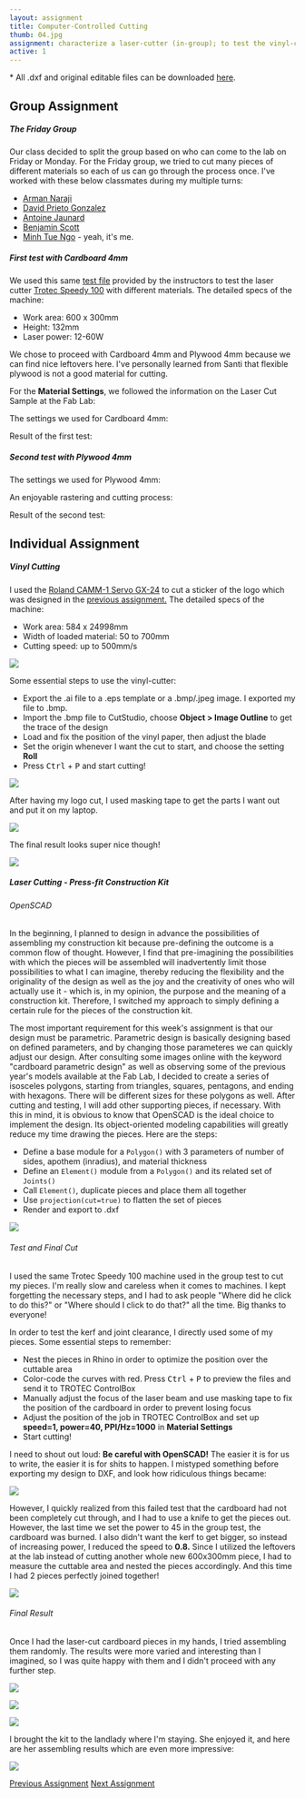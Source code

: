 ```yaml
---
layout: assignment
title: Computer-Controlled Cutting
thumb: 04.jpg
assignment: characterize a laser-cutter (in-group); to test the vinyl-cutter (individual); to design and to laser-cut a parametric construction kit (individual). 
active: 1
---
```

<p class="font-italic font-weight-bold">* All .dxf and original editable files can be downloaded <a href="https://gitlab.fabcloud.org/academany/fabacademy/2020/labs/barcelona/students/tue-ngo/tree/master/assets/img/cut">here</a>.</p>

<h2>Group Assignment</h2>
<h5>The Friday Group</h5>
<p>Our class decided to split the group based on who can come to the lab on Friday or Monday. For the Friday group, we tried to cut many pieces of different materials so each of us can go through the process once. I've worked with these below classmates during my multiple turns:</p>
<ul>
<li><a href="http://fabacademy.org/2020/labs/barcelona/students/arman-najari">Arman Naraji</a></li>
<li><a href="http://fabacademy.org/2020/labs/barcelona/students/david-prieto/">David Prieto Gonzalez</a></li>
<li><a href="http://fabacademy.org/2020/labs/barcelona/students/antoine-jaunard">Antoine Jaunard</a></li>
<li><a href="http://fabacademy.org/2020/labs/barcelona/students/benjamin-scott/">Benjamin Scott</a></li>
<li><a href="http://fabacademy.org/2020/labs/barcelona/students/tue-ngo/">Minh Tue Ngo</a> - yeah, it's me.</li>
</ul>
<p></p>
<h5>First test with Cardboard 4mm</h5>
<p>We used this same <a href="https://www.thingiverse.com/thing:728579">test file</a> provided by the instructors to test the laser cutter <a href="https://www.troteclaser.com/es/maquinas-laser/grabadora-laser-speedy/">Trotec Speedy 100</a> with different materials. The detailed specs of the machine:</p>
<ul>
<li>Work area: 600 x 300mm</li>
<li>Height: 132mm</li>
<li>Laser power: 12-60W</li>
</ul>
<p>We chose to proceed with Cardboard 4mm and Plywood 4mm because we can find nice leftovers here. I've personally learned from Santi that flexible plywood is not a good material for cutting.</p>
<p>For the <strong>Material Settings</strong>, we followed the information on the Laser Cut Sample at the Fab Lab:</p>
<p>The settings we used for Cardboard 4mm:</p>
<p>Result of the first test:</p>
<p></p>
<h5>Second test with Plywood 4mm</h5>
<p>The settings we used for Plywood 4mm:</p>
<p>An enjoyable rastering and cutting process:</p>
<p>Result of the second test:</p>
<p></p>

<h2>Individual Assignment</h2>
<h5>Vinyl Cutting</h5>
<p>I used the <a href="https://www.rolanddga.com/es/soporte/products/cutting/camm-1-gx-24-24-vinyl-cutter">Roland CAMM-1 Servo GX-24</a> to cut a sticker of the logo which was designed in the <a href="http://academany.fabcloud.io/fabacademy/2020/labs/barcelona/students/tue-ngo/assignments/week-02-computer-aided-design.html">previous assignment.</a> The detailed specs of the machine:</p>
<ul>
<li>Work area: 584 x 24998mm</li>
<li>Width of loaded material: 50 to 700mm</li>
<li>Cutting speed: up to 500mm/s</li>
</ul>
<img src="{{site.baseurl}}/assets/img/assignments/week-03/vinyl-0.jpg" class="img-fluid w-100"/>
<p>Some essential steps to use the vinyl-cutter:</p>
<ul>
<li>Export the .ai file to a .eps template or a .bmp/.jpeg image. I exported my file to .bmp.</li>
<li>Import the .bmp file to CutStudio, choose <strong>Object > Image Outline</strong> to get the trace of the design</li>
<li>Load and fix the position of the vinyl paper, then adjust the blade</li>
<li>Set the origin whenever I want the cut to start, and choose the setting <strong>Roll</strong></li>
<li>Press <kbd>Ctrl</kbd> + <kbd>P</kbd> and start cutting!</li>
</ul>
<img src="{{site.baseurl}}/assets/img/assignments/week-03/cutstudio.png" class="img-fluid w-100"/>
<p>After having my logo cut, I used masking tape to get the parts I want out and put it on my laptop.</p>
<img src="{{site.baseurl}}/assets/img/assignments/week-03/vinyl-1.jpg" class="img-fluid w-100"/>
<p>The final result looks super nice though!</p>
<img src="{{site.baseurl}}/assets/img/assignments/week-03/vinyl-3.jpg" class="img-fluid w-100"/>
<p></p>
<h5>Laser Cutting - Press-fit Construction Kit</h5>
<h6>OpenSCAD</h6>
<p>In the beginning, I planned to design in advance the possibilities of assembling my construction kit because pre-defining the outcome is a common flow of thought. However, I find that pre-imagining the possibilities with which the pieces will be assembled will inadvertently limit those possibilities to what I can imagine, thereby reducing the flexibility and the originality of the design as well as the joy and the creativity of ones who will actually use it - which is, in my opinion, the purpose and the meaning of a construction kit. Therefore, I switched my approach to simply defining a certain rule for the pieces of the construction kit.</p>
<p>The most important requirement for this week's assignment is that our design must be parametric. Parametric design is basically designing based on defined parameters, and by changing those parameteres we can quickly adjust our design. After consulting some images online with the keyword "cardboard parametric design" as well as observing some of the previous year's models available at the Fab Lab, I decided to create a series of isosceles polygons, starting from triangles, squares, pentagons, and ending with hexagons. There will be different sizes for these polygons as well. After cutting and testing, I will add other supporting pieces, if necessary. With this in mind, it is obvious to know that OpenSCAD is the ideal choice to implement the design. Its object-oriented modeling capabilities will greatly reduce my time drawing the pieces. Here are the steps:</p>
<ul>
<li>Define a base module for a <code>Polygon()</code> with 3 parameters of number of sides, apothem (inradius), and material thickness</li>
<li>Define an <code>Element()</code> module from a <code>Polygon()</code> and its related set of <code>Joints()</code></li>
<li>Call <code>Element()</code>, duplicate pieces and place them all together</li>
<li>Use <code>projection(cut=true)</code> to flatten the set of pieces</li>
<li>Render and export to .dxf</li>
</ul>
<img src="{{site.baseurl}}/assets/img/assignments/week-03/openscad.png" class="img-fluid w-100"/>
<p></p>
<h6>Test and Final Cut</h6>
<p>I used the same Trotec Speedy 100 machine used in the group test to cut my pieces. I'm really slow and careless when it comes to machines. I kept forgetting the necessary steps, and I had to ask people "Where did he click to do this?" or "Where should I click to do that?" all the time. Big thanks to everyone!</p> 
<p>In order to test the kerf and joint clearance, I directly used some of my pieces. Some essential steps to remember:</p>
<ul>
<li>Nest the pieces in Rhino in order to optimize the position over the cuttable area</li>
<li>Color-code the curves with red. Press <kbd>Ctrl</kbd> + <kbd>P</kbd> to preview the files and send it to TROTEC ControlBox</li>
<li>Manually adjust the focus of the laser beam and use masking tape to fix the position of the cardboard in order to prevent losing focus</li>
<li>Adjust the position of the job in TROTEC ControlBox and set up <strong>speed=1, power=40, PPI/Hz=1000</strong> in <strong>Material Settings</strong></li>
<li>Start cutting!</li>
</ul>
<p>I need to shout out loud: <strong>Be careful with OpenSCAD!</strong> The easier it is for us to write, the easier it is for shits to happen. I mistyped something before exporting my design to DXF, and look how ridiculous things became:</p>
<img src="{{site.baseurl}}/assets/img/assignments/week-03/test-2.jpg" class="img-fluid w-100"/>
<p>However, I quickly realized from this failed test that the cardboard had not been completely cut through, and I had to use a knife to get the pieces out. However, the last time we set the power to 45 in the group test, the cardboard was burned. I also didn't want the kerf to get bigger, so instead of increasing power, I reduced the speed to <strong>0.8.</strong> Since I utilized the leftovers at the lab instead of cutting another whole new 600x300mm piece, I had to measure the cuttable area and nested the pieces accordingly. And this time I had 2 pieces perfectly joined together!</p>
<img src="{{site.baseurl}}/assets/img/assignments/week-03/kit-0.jpg" class="img-fluid w-100"/>
<p></p>
<h6>Final Result</h6>
<p>Once I had the laser-cut cardboard pieces in my hands, I tried assembling them randomly. The results were more varied and interesting than I imagined, so I was quite happy with them and I didn't proceed with any further step.</p>
<img src="{{site.baseurl}}/assets/img/assignments/week-03/kit-1.jpg" class="img-fluid w-100"/>
<p></p>
<img src="{{site.baseurl}}/assets/img/assignments/week-03/kit-2.jpg" class="img-fluid w-100"/>
<p></p>
<img src="{{site.baseurl}}/assets/img/assignments/week-03/kit-3.jpg" class="img-fluid w-100"/>
<p>I brought the kit to the landlady where I'm staying. She enjoyed it, and here are her assembling results which are even more impressive:</p>
<img src="{{site.baseurl}}/assets/img/assignments/week-03/kit-5.jpg" class="img-fluid w-100"/>
<p></p>

<div class="container w-100 text-center py-4">
<a class="btn m-2" href="http://academany.fabcloud.io/fabacademy/2020/labs/barcelona/students/tue-ngo/assignments/week-02-computer-aided-design.html">Previous Assignment</a>
<a class="btn btn-inactive m-2" href="#">Next Assignment</a>
</div>